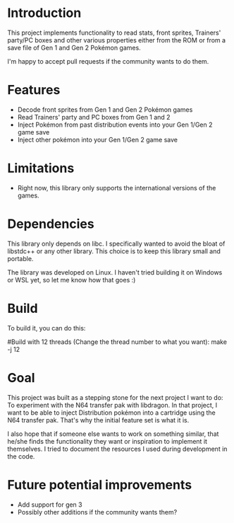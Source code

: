 # Introduction

This project implements functionality to read stats, front sprites, Trainers' party/PC boxes and other various properties either from the ROM or from a save file of Gen 1 and Gen 2 Pokémon games.

I'm happy to accept pull requests if the community wants to do them.

# Features
- Decode front sprites from Gen 1 and Gen 2 Pokémon games
- Read Trainers' party and PC boxes from Gen 1 and 2
- Inject Pokémon from past distribution events into your Gen 1/Gen 2 game save
- Inject other pokémon into your Gen 1/Gen 2 game save

# Limitations
- Right now, this library only supports the international versions of the games.

# Dependencies
This library only depends on libc. I specifically wanted to avoid the bloat of libstdc++ or any other library. This choice is to keep this library small and portable.

The library was developed on Linux. I haven't tried building it on Windows or WSL yet, so let me know how that goes :)

# Build

To build it, you can do this:

\#Build with 12 threads (Change the thread number to what you want):
make -j 12

# Goal
This project was built as a stepping stone for the next project I want to do: To experiment with the N64 transfer pak with libdragon. In that project, I want to be able to inject Distribution pokémon into a cartridge using the N64 transfer pak. That's why the initial feature set is what it is.

I also hope that if someone else wants to work on something similar, that he/she finds the functionality they want or inspiration to implement it themselves. I tried to document the resources I used during development in the code.

# Future potential improvements
- Add support for gen 3
- Possibly other additions if the community wants them?

